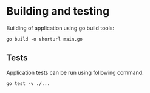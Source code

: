 Building and testing
==

Building of application using go build tools:

```shell
go build -o shorturl main.go
```

## Tests
Application tests can be run using following command:

```shell
go test -v ./...
```
